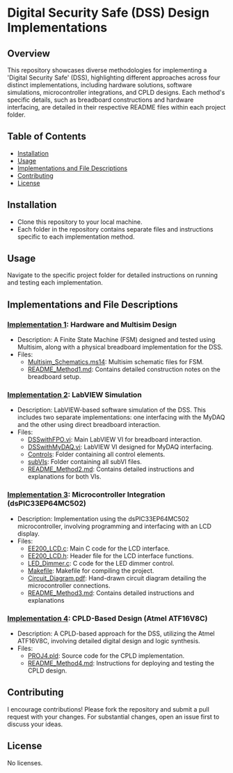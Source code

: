 # Digital Security Safe (DSS) Design Implementations
## Overview
This repository showcases diverse methodologies for implementing a 'Digital Security Safe' (DSS), highlighting different approaches across four distinct implementations, including hardware solutions, software simulations, microcontroller integrations, and CPLD designs. Each method's specific details, such as breadboard constructions and hardware interfacing, are detailed in their respective README files within each project folder.

## Table of Contents
* [Installation](#installation)
* [Usage](#usage)
* [Implementations and File Descriptions](#implementations-and-file-descriptions)
* [Contributing](#contributing)
* [License](#license)

## Installation
* Clone this repository to your local machine.
* Each folder in the repository contains separate files and instructions specific to each implementation method.

## Usage
Navigate to the specific project folder for detailed instructions on running and testing each implementation.

## Implementations and File Descriptions
### [Implementation 1](Implementation_1): Hardware and Multisim Design
* Description: A Finite State Machine (FSM) designed and tested using Multisim, along with a physical breadboard implementation for the DSS.
* Files:
  - [Multisim_Schematics.ms14](Implementation_1/Project1.ms14): Multisim schematic files for FSM.
  - [README_Method1.md](Implementation_1/README_Method1.md): Contains detailed construction notes on the breadboard setup.

### [Implementation 2](Implementation_2): LabVIEW Simulation
* Description: LabVIEW-based software simulation of the DSS. This includes two separate implementations: one interfacing with the MyDAQ and the other using direct breadboard interaction.
* Files:
  - [DSSwithFPO.vi](Implementation_2/DSSwithFPO.vi): Main LabVIEW VI for breadboard interaction.
  - [DSSwithMyDAQ.vi](Implementation_2/DSSwithMyDAQ.vi): LabVIEW VI designed for MyDAQ interfacing.
  - [Controls](Implementation_2/Controls): Folder containing all control elements.
  - [subVIs](Implementation_2/subVI): Folder containing all subVI files.
  - [README_Method2.md](Implementation_2/README_Method2.md): Contains detailed instructions and explanations for both VIs.

### [Implementation 3](Implementation_3): Microcontroller Integration (dsPIC33EP64MC502)
* Description: Implementation using the dsPIC33EP64MC502 microcontroller, involving programming and interfacing with an LCD display.
* Files:
  - [EE200_LCD.c](Implementation_3/EE200_LCD.c): Main C code for the LCD interface.
  - [EE200_LCD.h](Implementation_3/EE200_LCD.h): Header file for the LCD interface functions.
  - [LED_Dimmer.c](Implementation_3/LED_Dimmer.c): C code for the LED dimmer control.
  - [Makefile](Implementation_3/Makefile): Makefile for compiling the project.
  - [Circuit_Diagram.pdf](Implementation_3/Circuit_diagram.jpg): Hand-drawn circuit diagram detailing the microcontroller connections.
  - [README_Method3.md](Implementation_3/README_Method3.md): Contains detailed instructions and explanations

### [Implementation 4](Implementation_4): CPLD-Based Design (Atmel ATF16V8C)
* Description: A CPLD-based approach for the DSS, utilizing the Atmel ATF16V8C, involving detailed digital design and logic synthesis.
* Files:
  - [PROJ4.pld](Implementation_4/PROJ4.PLD): Source code for the CPLD implementation.
  - [README_Method4.md](Implementation_4/README_Method4.md): Instructions for deploying and testing the CPLD design.

## Contributing
I encourage contributions! Please fork the repository and submit a pull request with your changes. For substantial changes, open an issue first to discuss your ideas.

## License
No licenses.
